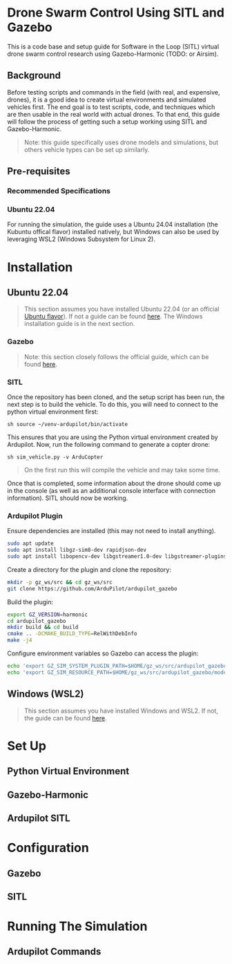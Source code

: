 # Drone Swarm Control Using SITL and Gazebo
This is a code base and setup guide for Software in the Loop (SITL) virtual drone swarm control research using Gazebo-Harmonic (TODO: or Airsim).

## Background
Before testing scripts and commands in the field (with real, and expensive, drones), it is a good idea to create virtual environments and simulated vehicles first. The end goal is to test scripts, code, and techniques which are then usable in the real world with actual drones. To that end, this guide will follow the process of getting such a setup working using SITL and Gazebo-Harmonic.
> Note: this guide specifically uses drone models and simulations, but others vehicle types can be set up similarly.

## Pre-requisites

### Recommended Specifications

### Ubuntu 22.04

For running the simulation, the guide uses a Ubuntu 24.04 installation (the Kubuntu offical flavor) installed natively, but Windows can also be used by leveraging WSL2 (Windows Subsystem for Linux 2).


# Installation

## Ubuntu 22.04
> This section assumes you have installed Ubuntu 22.04 (or an official [Ubuntu flavor]()). If not a guide can be found [here](). The Windows installation guide is in the next section.

### Gazebo
> Note: this section closely follows the official guide, which can be found [here]().

### SITL
Once the repository has been cloned, and the setup script has been run, the next step is to build the vehicle. To do this, you will need to connect to the python virtual environment first:

```sh source ~/venv-ardupilot/bin/activate ```

This ensures that you are using the Python virtual environment created by Ardupilot. Now, run the following command to generate a copter drone:

```sh sim_vehicle.py -v ArduCopter ```

> On the first run this will compile the vehicle and may take some time.

Once that is completed, some information about the drone should come up in the console (as well as an additional console interface with connection information). SITL should now be working.

### Ardupilot Plugin
Ensure dependencies are installed (this may not need to install anything).
```sh
sudo apt update
sudo apt install libgz-sim8-dev rapidjson-dev
sudo apt install libopencv-dev libgstreamer1.0-dev libgstreamer-plugins-base1.0-dev gstreamer1.0-plugins-bad gstreamer1.0-libav gstreamer1.0-gl
```

Create a directory for the plugin and clone the repository:
```sh
mkdir -p gz_ws/src && cd gz_ws/src
git clone https://github.com/ArduPilot/ardupilot_gazebo
```
Build the plugin:

```sh
export GZ_VERSION=harmonic
cd ardupilot_gazebo
mkdir build && cd build
cmake .. -DCMAKE_BUILD_TYPE=RelWithDebInfo
make -j4
```

Configure environment variables so Gazebo can access the plugin:

```sh
echo 'export GZ_SIM_SYSTEM_PLUGIN_PATH=$HOME/gz_ws/src/ardupilot_gazebo/build:${GZ_SIM_SYSTEM_PLUGIN_PATH}' >> ~/.bashrc
echo 'export GZ_SIM_RESOURCE_PATH=$HOME/gz_ws/src/ardupilot_gazebo/models:$HOME/gz_ws/src/ardupilot_gazebo/worlds:${GZ_SIM_RESOURCE_PATH}' >> ~/.bashrc
```



## Windows (WSL2)
> This section assumes you have installed Windows and WSL2. If not, the guide can be found [here]().

# Set Up

## Python Virtual Environment

## Gazebo-Harmonic

## Ardupilot SITL


# Configuration

## Gazebo

## SITL


# Running The Simulation

## Ardupilot Commands

